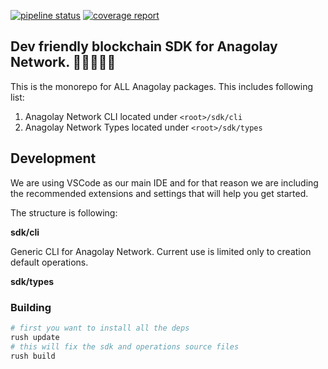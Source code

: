 [![pipeline status](https://gitlab.com/anagolay/network-js-sdk/badges/main/pipeline.svg)](https://gitlab.com/anagolay/network-js-sdk/-/commits/main) [![coverage report](https://gitlab.com/anagolay/network-js-sdk/badges/main/coverage.svg)](https://gitlab.com/anagolay/network-js-sdk/-/commits/main)

## Dev friendly blockchain SDK for Anagolay Network. 👩‍💻🚀👨‍💻

This is the monorepo for ALL Anagolay packages. This includes following list:

1. Anagolay Network CLI located under `<root>/sdk/cli`
2. Anagolay Network Types located under `<root>/sdk/types`

## Development

We are using VSCode as our main IDE and for that reason we are including the recommended extensions and settings that will help you get started. 

The structure is following:

**sdk/cli**

Generic CLI for Anagolay Network. Current use is limited only to creation default operations.

**sdk/types**

### Building 

```sh
# first you want to install all the deps
rush update
# this will fix the sdk and operations source files
rush build
```
